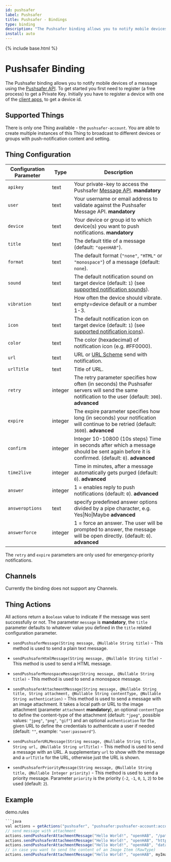 ```yaml
---
id: pushsafer
label: Pushsafer
title: Pushsafer - Bindings
type: binding
description: "The Pushsafer binding allows you to notify mobile devices of a message using the [Pushsafer API](https://www.pushsafer.com/pushapi)."
install: auto
---
```


<!-- Attention authors: Do not edit directly. Please add your changes to the appropriate source repository -->

{% include base.html %}

# Pushsafer Binding

The Pushsafer binding allows you to notify mobile devices of a message using the [Pushsafer API](https://www.pushsafer.com/pushapi).
To get started you first need to register (a free process) to get a Private Key.
Initially you have to register a device with one of the [client apps](https://www.pushsafer.com/apps), to get a device id.

## Supported Things

There is only one Thing available - the `pushsafer-account`.
You are able to create multiple instances of this Thing to broadcast to different devices or groups with push-notification content and setting.

## Thing Configuration

| Configuration Parameter | Type    | Description                                                                                                                                           |
|-------------------------|---------|-------------------------------------------------------------------------------------------------------------------------------------------------------|
| `apikey`                | text    | Your private-key to access the Pushsafer [Message API](https://www.pushsafer.com/pushapi). **mandatory**                                              |
| `user`                  | text    | Your username or email address to validate against the Pushsafer Message API. **mandatory**                                                           |
| `device`                | text    | Your device or group id to which device(s) you want to push notifications. **mandatory**                                                              |
| `title`                 | text    | The default title of a message (default: `"openHAB"`).                                                                                                |
| `format`                | text    | The default format (`"none"`, `"HTML"` or `"monospace"`) of a message (default: `none`).                                                              |
| `sound`                 | text    | The default notification sound on target device (default: `1`) (see [supported notification sounds](https://www.pushsafer.com/pushapi#api-sound)).    |
| `vibration`             | text    | How often the device should vibrate. empty=device default or a number 1-3.                                                                            |
| `icon`                  | text    | The default notification icon on target device (default: `1`) (see [supported notification icons](https://www.pushsafer.com/pushapi#api-icon)).       |
| `color`                 | text    | The color (hexadecimal) of notification icon (e.g. #FF0000).                                                                                          |
| `url`                   | text    | URL or [URL Scheme](https://www.pushsafer.com/url_schemes) send with notification.                                                                    |
| `urlTitle`              | text    | Title of URL.                                                                                                                                         |
| `retry`                 | integer | The retry parameter specifies how often (in seconds) the Pushsafer servers will send the same notification to the user (default: `300`). **advanced** |
| `expire`                | integer | The expire parameter specifies how long (in seconds) your notification will continue to be retried (default: `3600`). **advanced**                    |
| `confirm`               | integer | Integer 10-10800 (10s steps) Time in seconds after which a message should be sent again before it is confirmed. (default: `0`). **advanced**          |
| `time2live`             | integer | Time in minutes, after a message automatically gets purged (default: `0`). **advanced**                                                               |
| `answer`                | integer | 1 = enables reply to push notifications (default: `0`). **advanced**                                                                                  |
| `answeroptions`         | text    |  specify predefined answer options divided by a pipe character, e.g. Yes\|No\|Maybe **advanced**                                                      |
| `answerforce`           | integer | 1 = force an answer. The user will be prompted to answer, the message will be open directly. (default: `0`). **advanced**                             |

The `retry` and `expire` parameters are only used for emergency-priority notifications.

## Channels

Currently the binding does not support any Channels.

## Thing Actions

All actions return a `Boolean` value to indicate if the message was sent successfully or not.
The parameter `message` is **mandatory**, the `title` parameter defaults to whatever value you defined in the `title` related configuration parameter.

- `sendPushsaferMessage(String message, @Nullable String title)` - This method is used to send a plain text message.

- `sendPushsaferHtmlMessage(String message, @Nullable String title)` - This method is used to send a HTML message.

- `sendPushsaferMonospaceMessage(String message, @Nullable String title)` - This method is used to send a monospace message.

- `sendPushsaferAttachmentMessage(String message, @Nullable String title, String attachment, @Nullable String contentType, @Nullable String authentication)` - This method is used to send a message with an image attachment. It takes a local path or URL to the image attachment (parameter `attachment` **mandatory**), an optional `contentType` to define the content-type of the attachment (default: `"jpeg"`, possible values: `"jpeg"`, `"png"`, `"gif"`) and an optional `authentication` for the given URL to define the credentials to authenticate a user if needed (default: `""`, example: `"user:password"`).

- `sendPushsaferURLMessage(String message, @Nullable String title, String url, @Nullable String urlTitle)` - This method is used to send a message with an URL. A supplementary `url` to show with the message and a `urlTitle` for the URL, otherwise just the URL is shown.

- `sendPushsaferPriorityMessage(String message, @Nullable String title, @Nullable Integer priority)` - This method is used to send a priority message. Parameter `priority` is the priority (`-2`, `-1`, `0`, `1`, `2`) to be used (default: `2`).

## Example

demo.rules

```java
```java
val actions = getActions("pushsafer", "pushsafer:pushsafer-account:account")
// send message with attachment
actions.sendPushsaferAttachmentMessage("Hello World!", "openHAB", "/path/to/my-local-image.png", "png", null)
actions.sendPushsaferAttachmentMessage("Hello World!", "openHAB", "https://www.openhab.org/openhab-logo-square.png", "png", "user:password")
actions.sendPushsaferAttachmentMessage("Hello World!", "openHAB", "data:[<media type>][;base64],<data>", null, null)
// in case you want to send the content of an Image Item (RawType)
actions.sendPushsaferAttachmentMessage("Hello World!", "openHAB", myImageItem.state.toFullString, null, null)
```
